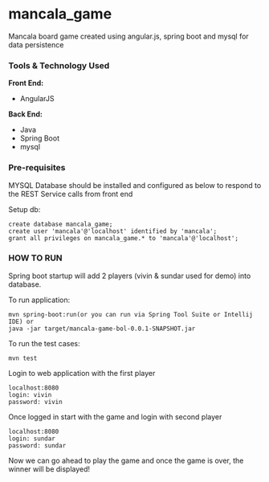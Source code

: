 # mancala_game

Mancala board game created using angular.js, spring boot and mysql for data persistence

### Tools & Technology Used
**Front End:**
- AngularJS

**Back End:**
- Java
- Spring Boot
- mysql

### Pre-requisites
MYSQL Database should be installed and configured as below to respond to the REST Service calls from front end

Setup db:

	create database mancala_game;
	create user 'mancala'@'localhost' identified by 'mancala';
	grant all privileges on mancala_game.* to 'mancala'@'localhost';

### HOW TO RUN
Spring boot startup will add 2 players (vivin & sundar used for demo) into database.

To run application:
	
	mvn spring-boot:run(or you can run via Spring Tool Suite or Intellij IDE) or 
	java -jar target/mancala-game-bol-0.0.1-SNAPSHOT.jar
To run the test cases:

	mvn test
Login to web application with the first player
	
	localhost:8080
	login: vivin
	password: vivin	
Once logged in start with the game and login with second player 

	localhost:8080
	login: sundar
	password: sundar
Now we can go ahead to play the game and once the game is over, the winner will be displayed!